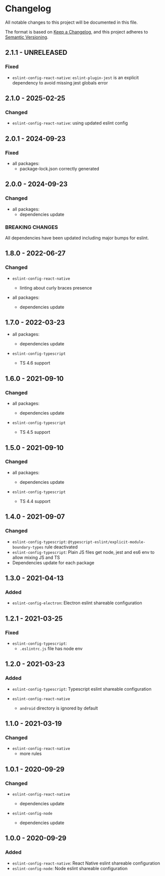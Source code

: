 # Changelog

All notable changes to this project will be documented in this file.

The format is based on [Keep a Changelog](https://keepachangelog.com/en/1.0.0/),
and this project adheres to [Semantic Versioning](https://semver.org/spec/v2.0.0.html).

## 2.1.1 - UNRELEASED

### Fixed

- `eslint-config-react-native`: `eslint-plugin-jest` is an explicit dependency to avoid missing jest globals error

## 2.1.0 - 2025-02-25

### Changed

- `eslint-config-react-native`: using updated eslint config

## 2.0.1 - 2024-09-23

### Fixed

- all packages:
    - package-lock.json correctly generated

## 2.0.0 - 2024-09-23

### Changed

- all packages:
    - dependencies update

### BREAKING CHANGES

All dependencies have been updated including major bumps for eslint.

## 1.8.0 - 2022-06-27

### Changed

- `eslint-config-react-native`
    - linting about curly braces presence

- all packages:
    - dependencies update

## 1.7.0 - 2022-03-23

- all packages:
    - dependencies update

- `eslint-config-typescript`
    - TS 4.6 support

## 1.6.0 - 2021-09-10

### Changed

- all packages:
    - dependencies update

- `eslint-config-typescript`
    - TS 4.5 support

## 1.5.0 - 2021-09-10

### Changed

- all packages:
    - dependencies update

- `eslint-config-typescript`
    - TS 4.4 support

## 1.4.0 - 2021-09-07

### Changed

- `eslint-config-typescript`: `@typescript-eslint/explicit-module-boundary-types` rule deactivated
- `eslint-config-typescript`: Plain JS files get node, jest and es6 env to allow mixing JS and TS
- Dependencies update for each package

## 1.3.0 - 2021-04-13

### Added

- `eslint-config-electron`: Electron eslint shareable configuration

## 1.2.1 - 2021-03-25

### Fixed

- `eslint-config-typescript`:
    - `.eslintrc.js` file has node env

## 1.2.0 - 2021-03-23

### Added

- `eslint-config-typescript`: Typescript eslint shareable configuration

- `eslint-config-react-native`
    - `android` directory is ignored by default

## 1.1.0 - 2021-03-19

### Changed

- `eslint-config-react-native`
    - more rules

## 1.0.1 - 2020-09-29

### Changed

- `eslint-config-react-native`
    - dependencies update

- `eslint-config-node`
    - dependencies update

## 1.0.0 - 2020-09-29

### Added

- `eslint-config-react-native`: React Native eslint shareable configuration
- `eslint-config-node`: Node eslint shareable configuration
